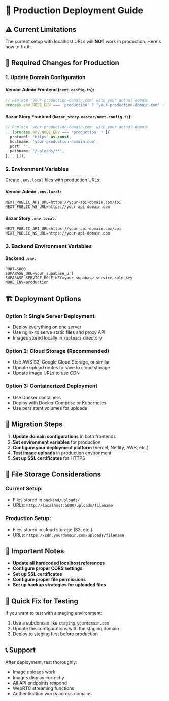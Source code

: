 # 🚀 Production Deployment Guide

## ⚠️ Current Limitations
The current setup with localhost URLs will **NOT** work in production. Here's how to fix it:

## 🔧 Required Changes for Production

### 1. **Update Domain Configuration**

#### Vendor Admin Frontend (`next.config.ts`):
```typescript
// Replace 'your-production-domain.com' with your actual domain
process.env.NODE_ENV === 'production' ? 'your-production-domain.com' : 'localhost'
```

#### Bazar Story Frontend (`bazar_story-master/next.config.ts`):
```typescript
// Replace 'your-production-domain.com' with your actual domain
...(process.env.NODE_ENV === 'production' ? [{
  protocol: 'https' as const,
  hostname: 'your-production-domain.com',
  port: '',
  pathname: '/uploads/**',
}] : []),
```

### 2. **Environment Variables**

Create `.env.local` files with production URLs:

#### Vendor Admin `.env.local`:
```
NEXT_PUBLIC_API_URL=https://your-api-domain.com/api
NEXT_PUBLIC_WS_URL=https://your-api-domain.com
```

#### Bazar Story `.env.local`:
```
NEXT_PUBLIC_API_URL=https://your-api-domain.com/api
NEXT_PUBLIC_WS_URL=https://your-api-domain.com
```

### 3. **Backend Environment Variables**

#### Backend `.env`:
```
PORT=5000
SUPABASE_URL=your_supabase_url
SUPABASE_SERVICE_ROLE_KEY=your_supabase_service_role_key
NODE_ENV=production
```

## 🏗️ Deployment Options

### Option 1: **Single Server Deployment**
- Deploy everything on one server
- Use nginx to serve static files and proxy API
- Images stored locally in `/uploads` directory

### Option 2: **Cloud Storage (Recommended)**
- Use AWS S3, Google Cloud Storage, or similar
- Update upload routes to save to cloud storage
- Update image URLs to use CDN

### Option 3: **Containerized Deployment**
- Use Docker containers
- Deploy with Docker Compose or Kubernetes
- Use persistent volumes for uploads

## 🔄 Migration Steps

1. **Update domain configurations** in both frontends
2. **Set environment variables** for production
3. **Configure your deployment platform** (Vercel, Netlify, AWS, etc.)
4. **Test image uploads** in production environment
5. **Set up SSL certificates** for HTTPS

## 📁 File Storage Considerations

### Current Setup:
- Files stored in `backend/uploads/`
- URLs: `http://localhost:5000/uploads/filename`

### Production Setup:
- Files stored in cloud storage (S3, etc.)
- URLs: `https://cdn.yourdomain.com/uploads/filename`

## 🚨 Important Notes

- **Update all hardcoded localhost references**
- **Configure proper CORS settings**
- **Set up SSL certificates**
- **Configure proper file permissions**
- **Set up backup strategies for uploaded files**

## 🔧 Quick Fix for Testing

If you want to test with a staging environment:

1. Use a subdomain like `staging.yourdomain.com`
2. Update the configurations with the staging domain
3. Deploy to staging first before production

## 📞 Support

After deployment, test thoroughly:
- Image uploads work
- Images display correctly
- All API endpoints respond
- WebRTC streaming functions
- Authentication works across domains

